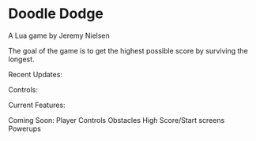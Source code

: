 # Doodle Dodge

A Lua game by Jeremy Nielsen

The goal of the game is to get the highest possible score by surviving the longest.

Recent Updates:

Controls:

Current Features:

Coming Soon:
Player
Controls
Obstacles
High Score/Start screens
Powerups